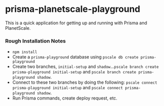 # prisma-planetscale-playground

This is a quick application for getting up and running with Prisma and PlanetScale.

### Rough Installation Notes

* `npm install`
* Create a `prisma-playground` database using `pscale db create prisma-playground`
* Create two branches, `initial-setup` and `shadow`...`pscale branch create prisma-playground initial-setup` and `pscale branch create prisma-playground shadow`.
* Connect to these two branches by doing the following: `pscale connect prisma-playground initial-setup` and `pscale connect prisma-playground shadow`.
* Run Prisma commands, create deploy request, etc.
